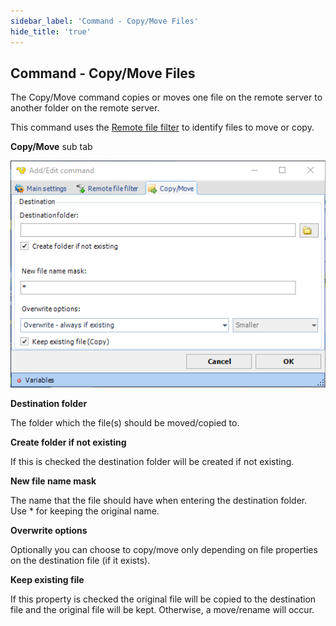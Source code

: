 ```yaml
---
sidebar_label: 'Command - Copy/Move Files'
hide_title: 'true'
---
```


## Command - Copy/Move Files

The Copy/Move command copies or moves one file on the remote server to another folder on the remote server.
 
This command uses the [Remote file filter](../../../server/job-tasks-remote-file-filter) to identify files to move or copy.
 
**Copy/Move** sub tab

![](../../../../../static/img/commandcopymovefiles.png)

**Destination folder**

The folder which the file(s) should be moved/copied to.
 
**Create folder if not existing**

If this is checked the destination folder will be created if not existing.
 
**New file name mask**

The name that the file should have when entering the destination folder. Use * for keeping the original name.
 
**Overwrite options**

Optionally you can choose to copy/move only depending on file properties on the destination file (if it exists).
 
**Keep existing file**

If this property is checked the original file will be copied to the destination file and the original file will be kept. Otherwise, a move/rename will occur.